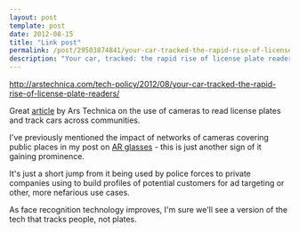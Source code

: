 ```yaml
---
layout: post
template: post
date: 2012-08-15
title: "Link post"
permalink: /post/29503874841/your-car-tracked-the-rapid-rise-of-license-plate
description: "Your car, tracked: the rapid rise of license plate readers"
---
```

<http://arstechnica.com/tech-policy/2012/08/your-car-tracked-the-rapid-rise-of-license-plate-readers/>

<p>Great <a href="http://arstechnica.com/tech-policy/2012/08/your-car-tracked-the-rapid-rise-of-license-plate-readers/">article</a> by Ars Technica on the use of cameras to read license plates and track cars across communities.</p>&#13;
<p>I've previously mentioned the impact of networks of cameras covering public places in my post on <a href="http://blog.randylubin.com/post/18079173691/eagerly-anticipating-google-glasses-social">AR glasses</a> - this is just another sign of it gaining prominence.</p>&#13;
<p>It's just a short jump from it being used by police forces to private companies using to build profiles of potential customers for ad targeting or other, more nefarious use cases.</p>&#13;
<p>As face recognition technology improves, I'm sure we'll see a version of the tech that tracks people, not plates.</p> 